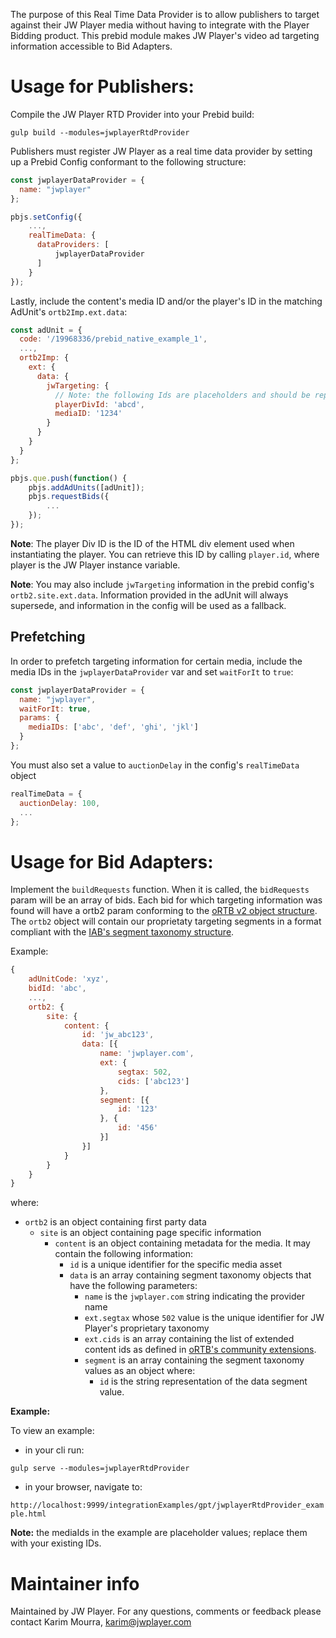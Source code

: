 The purpose of this Real Time Data Provider is to allow publishers to target against their JW Player media without 
having to integrate with the Player Bidding product. This prebid module makes JW Player's video ad targeting information accessible 
to Bid Adapters.

# Usage for Publishers:

Compile the JW Player RTD Provider into your Prebid build:

`gulp build --modules=jwplayerRtdProvider`

Publishers must register JW Player as a real time data provider by setting up a Prebid Config conformant to the 
following structure:

```javascript
const jwplayerDataProvider = {
  name: "jwplayer"
};

pbjs.setConfig({
    ...,
    realTimeData: {
      dataProviders: [
          jwplayerDataProvider
      ]
    }
});
```
Lastly, include the content's media ID and/or the player's ID in the matching AdUnit's `ortb2Imp.ext.data`:

```javascript
const adUnit = {
  code: '/19968336/prebid_native_example_1',
  ...,
  ortb2Imp: {
    ext: {
      data: {
        jwTargeting: {
          // Note: the following Ids are placeholders and should be replaced with your Ids.
          playerDivId: 'abcd',
          mediaID: '1234'
        }
      }
    }
  }
};

pbjs.que.push(function() {
    pbjs.addAdUnits([adUnit]);
    pbjs.requestBids({
        ...
    });
});
``` 
**Note**: The player Div ID is the ID of the HTML div element used when instantiating the player. 
You can retrieve this ID by calling `player.id`, where player is the JW Player instance variable.

**Note**: You may also include `jwTargeting` information in the prebid config's `ortb2.site.ext.data`. Information provided in the adUnit will always supersede, and information in the config will be used as a fallback.
 
## Prefetching
In order to prefetch targeting information for certain media, include the media IDs in the `jwplayerDataProvider` var and set `waitForIt` to `true`:

```javascript
const jwplayerDataProvider = {
  name: "jwplayer",
  waitForIt: true,
  params: {
    mediaIDs: ['abc', 'def', 'ghi', 'jkl']
  }
};
```

You must also set a value to `auctionDelay` in the config's `realTimeData` object 

```javascript
realTimeData = {
  auctionDelay: 100,
  ...
};
```

# Usage for Bid Adapters:

Implement the `buildRequests` function. When it is called, the `bidRequests` param will be an array of bids.
Each bid for which targeting information was found will have a ortb2 param conforming to the [oRTB v2 object structure](https://www.iab.com/wp-content/uploads/2016/03/OpenRTB-API-Specification-Version-2-5-FINAL.pdf). The `ortb2` object will contain our proprietaty targeting segments in a format compliant with the [IAB's segment taxonomy structure](https://github.com/InteractiveAdvertisingBureau/openrtb/blob/master/extensions/community_extensions/segtax.md).

Example:

```javascript
{
    adUnitCode: 'xyz',
    bidId: 'abc',
    ...,
    ortb2: {
        site: {
            content: {
                id: 'jw_abc123',
                data: [{
                    name: 'jwplayer.com',
                    ext: {
                        segtax: 502,
                        cids: ['abc123']
                    },
                    segment: [{ 
                        id: '123'
                    }, { 
                        id: '456'
                    }]
                }]
            }
        }   
    }
}
```

where:
- `ortb2` is an object containing first party data
  - `site` is an object containing page specific information
    - `content` is an object containing metadata for the media. It may contain the following information: 
      - `id` is a unique identifier for the specific media asset
      - `data` is an array containing segment taxonomy objects that have the following parameters:
        - `name` is the `jwplayer.com` string indicating the provider name
        - `ext.segtax` whose `502` value is the unique identifier for JW Player's proprietary taxonomy
        - `ext.cids` is an array containing the list of extended content ids as defined in [oRTB's community extensions](https://github.com/InteractiveAdvertisingBureau/openrtb/blob/master/extensions/community_extensions/extended-content-ids.md#example---content-id-and-seller-defined-context). 
        - `segment` is an array containing the segment taxonomy values as an object where:
          - `id` is the string representation of the data segment value. 
  
**Example:**

To view an example:
 
- in your cli run:

`gulp serve --modules=jwplayerRtdProvider`

- in your browser, navigate to:

`http://localhost:9999/integrationExamples/gpt/jwplayerRtdProvider_example.html`

**Note:** the mediaIds in the example are placeholder values; replace them with your existing IDs.

# Maintainer info

Maintained by JW Player. For any questions, comments or feedback please contact Karim Mourra, karim@jwplayer.com
